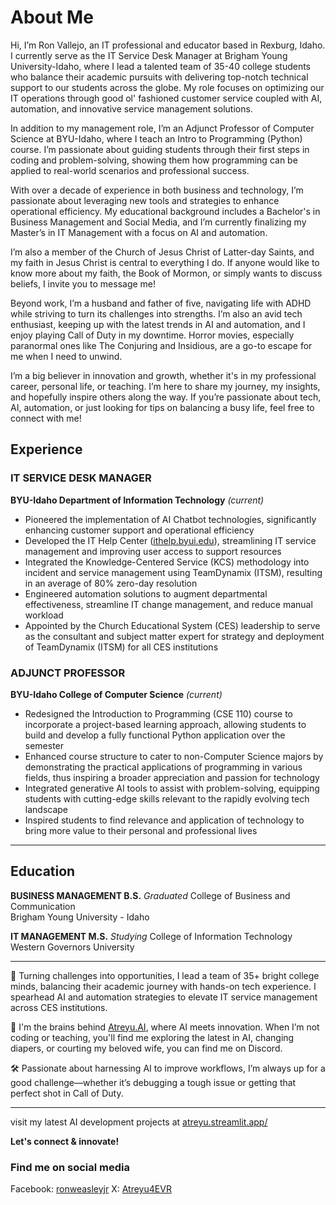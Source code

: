 # About Me

Hi, I’m Ron Vallejo, an IT professional and educator based in Rexburg, Idaho. I currently serve as the IT Service Desk Manager at Brigham Young University-Idaho, where I lead a talented team of 35-40 college students who balance their academic pursuits with delivering top-notch technical support to our students across the globe. My role focuses on optimizing our IT operations through good ol' fashioned customer service coupled with AI, automation, and innovative service management solutions.

In addition to my management role, I’m an Adjunct Professor of Computer Science at BYU-Idaho, where I teach an Intro to Programming (Python) course. I’m passionate about guiding students through their first steps in coding and problem-solving, showing them how programming can be applied to real-world scenarios and professional success.

With over a decade of experience in both business and technology, I’m passionate about leveraging new tools and strategies to enhance operational efficiency. My educational background includes a Bachelor's in Business Management and Social Media, and I’m currently finalizing my Master’s in IT Management with a focus on AI and automation.

I’m also a member of the Church of Jesus Christ of Latter-day Saints, and my faith in Jesus Christ is central to everything I do. If anyone would like to know more about my faith, the Book of Mormon, or simply wants to discuss beliefs, I invite you to message me!

Beyond work, I’m a husband and father of five, navigating life with ADHD while striving to turn its challenges into strengths. I’m also an avid tech enthusiast, keeping up with the latest trends in AI and automation, and I enjoy playing Call of Duty in my downtime. Horror movies, especially paranormal ones like The Conjuring and Insidious, are a go-to escape for me when I need to unwind.

I’m a big believer in innovation and growth, whether it's in my professional career, personal life, or teaching. I’m here to share my journey, my insights, and hopefully inspire others along the way. If you’re passionate about tech, AI, automation, or just looking for tips on balancing a busy life, feel free to connect with me!

## Experience

### IT SERVICE DESK MANAGER
**BYU-Idaho Department of Information Technology** *(current)*
- Pioneered the implementation of AI Chatbot technologies, significantly enhancing customer support and operational efficiency
- Developed the IT Help Center ([ithelp.byui.edu](https://ithelp.byui.edu)), streamlining IT service management and improving user access to support resources
- Integrated the Knowledge-Centered Service (KCS) methodology into incident and service management using TeamDynamix (ITSM), resulting in an average of 80% zero-day resolution
- Engineered automation solutions to augment departmental effectiveness, streamline IT change management, and reduce manual workload
- Appointed by the Church Educational System (CES) leadership to serve as the consultant and subject matter expert for strategy and deployment of TeamDynamix (ITSM) for all CES institutions

### ADJUNCT PROFESSOR
**BYU-Idaho College of Computer Science** *(current)*
- Redesigned the Introduction to Programming (CSE 110) course to incorporate a project-based learning approach, allowing students to build and develop a fully functional Python application over the semester
- Enhanced course structure to cater to non-Computer Science majors by demonstrating the practical applications of programming in various fields, thus inspiring a broader appreciation and passion for technology
- Integrated generative AI tools to assist with problem-solving, equipping students with cutting-edge skills relevant to the rapidly evolving tech landscape
- Inspired students to find relevance and application of technology to bring more value to their personal and professional lives

---

## Education 

**BUSINESS MANAGEMENT B.S.**  *Graduated*
College of Business and Communication  
Brigham Young University - Idaho  

**IT MANAGEMENT M.S.**  *Studying*
College of Information Technology  
Western Governors University

---

🌟 Turning challenges into opportunities, I lead a team of 35+ bright college minds, balancing their academic journey with hands-on tech experience. I spearhead AI and automation strategies to elevate IT service management across CES institutions.

🚀 I'm the brains behind [Atreyu.AI](https://atreyu.streamlit.app/), where AI meets innovation. When I’m not coding or teaching, you'll find me exploring the latest in AI, changing diapers, or courting my beloved wife, you can find me on Discord.

🛠️ Passionate about harnessing AI to improve workflows, I’m always up for a good challenge—whether it’s debugging a tough issue or getting that perfect shot in Call of Duty.

---

visit my latest AI development projects at [atreyu.streamlit.app/](https://atreyu.streamlit.app/)

**Let's connect & innovate!**

### Find me on social media
Facebook: [ronweasleyjr](https://www.facebook.com/ronweasleyjr/)
X: [Atreyu4EVR](https://x.com/Atreyu4EVR)

<!---
ronvallejo/ronvallejo is a ✨ special ✨ repository because its `README.md` (this file) appears on your GitHub profile.
You can click the Preview link to take a look at your changes.
--->
